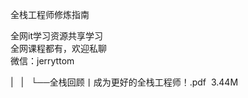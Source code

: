 全栈工程师修炼指南  

全网it学习资源共享学习<br>全网课程都有，欢迎私聊<br>微信：jerryttom<br>

| &nbsp;&nbsp;| &nbsp;&nbsp;└──全栈回顾丨成为更好的全栈工程师！.pdf &nbsp;3.44M